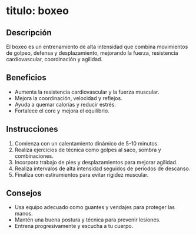 # titulo: boxeo

## Descripción
El boxeo es un entrenamiento de alta intensidad que combina movimientos de golpeo, defensa y desplazamiento, mejorando la fuerza, resistencia cardiovascular, coordinación y agilidad.

## Beneficios
- Aumenta la resistencia cardiovascular y la fuerza muscular.
- Mejora la coordinación, velocidad y reflejos.
- Ayuda a quemar calorías y reducir estrés.
- Fortalece el core y mejora el equilibrio.

## Instrucciones
1. Comienza con un calentamiento dinámico de 5-10 minutos.
2. Realiza ejercicios de técnica como golpes al saco, sombra y combinaciones.
3. Incorpora trabajo de pies y desplazamientos para mejorar agilidad.
4. Realiza intervalos de alta intensidad seguidos de periodos de descanso.
5. Finaliza con estiramientos para evitar rigidez muscular.

## Consejos
- Usa equipo adecuado como guantes y vendajes para proteger las manos.
- Mantén una buena postura y técnica para prevenir lesiones.
- Entrena progresivamente y escucha a tu cuerpo.